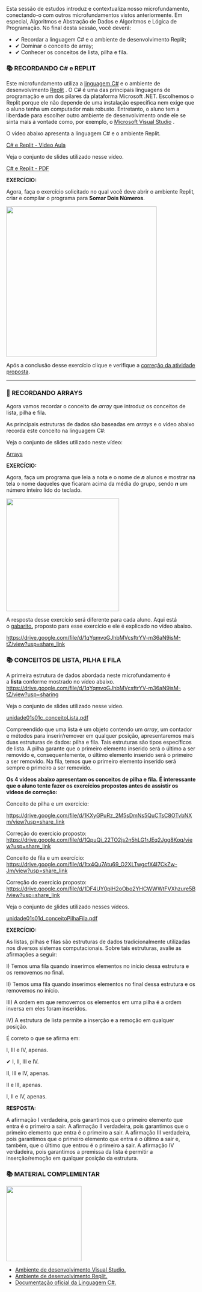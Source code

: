 Esta sessão de estudos introduz e contextualiza nosso microfundamento, conectando-o com outros microfundamentos vistos anteriormente. Em especial, Algoritmos e Abstração de Dados e Algoritmos e Lógica de Programação. No final desta sessão, você deverá:

- ✔ Recordar a linguagem C# e o ambiente de desenvolvimento Replit;
- ✔ Dominar o conceito de array;
- ✔ Conhecer os conceitos de lista, pilha e fila.

<h3>📚 RECORDANDO C# e REPLIT</h3>

Este microfundamento utiliza a [linguagem C#](https://docs.microsoft.com/pt-br/dotnet/csharp) e o ambiente de desenvolvimento [Replit](https://replit.com/) . O C# é uma das principais linguagens de programação e um dos pilares da plataforma Microsoft .NET. Escolhemos o Replit porque ele não depende de uma instalação específica nem exige que o aluno tenha um computador mais robusto. Entretanto, o aluno tem a liberdade para escolher outro ambiente de desenvolvimento onde ele se sinta mais à vontade como, por exemplo, o [Microsoft Visual Studio](https://visualstudio.microsoft.com/pt-br/) .

O vídeo abaixo apresenta a linguagem C# e o ambiente Replit. 


[C# e Replit - Video Aula](https://github.com/ianevictoria/codejourney-ads-pucminas/blob/main/EIXO-2/VIDEO-AULAS/C%20E%20REPLIT.mp4)


Veja o conjunto de slides utilizado nesse vídeo.

[C# e Replit - PDF](https://github.com/ianevictoria/codejourney-ads-pucminas/blob/main/EIXO-2/PDFs/unidade01-C%23-e-Replit.pdf)



**EXERCÍCIO:** 

Agora, faça o exercício solicitado no qual você deve abrir o ambiente Replit, criar e compilar o programa para **Somar Dois Números**.

<img src= "https://media.giphy.com/media/6XX4V0O8a0xdS/giphy.gif" width="400">

Após a conclusão desse exercício clique e verifique a [correção da atividade proposta](https://replit.com/@maxdovalmachado/01SomarDoisNumeros).

---

<h3>💭 RECORDANDO ARRAYS</h3>

Agora vamos recordar o conceito de *array* que introduz os conceitos de lista, pilha e fila.

As principais estruturas de dados são baseadas em *arrays* e o vídeo abaixo recorda este conceito na linguagem C#:

Veja o conjunto de slides utilizado neste vídeo:

[Arrays](https://github.com/ianevictoria/codejourney-ads-pucminas/blob/main/EIXO-2/PDFs/arrays.pdf)

**EXERCÍCIO:**  

Agora, faça um programa que leia a nota e o nome de ***n*** alunos e mostrar na tela o nome daqueles que ficaram acima da média do grupo, sendo ***n*** um número inteiro lido do teclado. 

<img src="https://media.giphy.com/media/v1.Y2lkPTc5MGI3NjExcWdxNjBpcXUwcjM4eDB5MGNoZXE4cWgyeHlnbGViNmdoN3BmdnA5MyZlcD12MV9pbnRlcm5hbF9naWZfYnlfaWQmY3Q9cw/WSBcKoSD7RG3xBRHea/giphy.gif" width="300">

A resposta desse exercício será diferente para cada aluno. Aqui está o [gabarito.](https://replit.com/@maxdovalmachado/Exercicio01Array) proposto para esse exercício e ele é explicado no vídeo abaixo.

https://drive.google.com/file/d/1qYqmvoGJhbMVcsftrYV-m36aN9isM-tZ/view?usp=share_link

<h3>📚 CONCEITOS DE LISTA, PILHA E FILA</h3>

A primeira estrutura de dados abordada neste microfundamento é a **lista** conforme mostrado no vídeo abaixo. 
https://drive.google.com/file/d/1qYqmvoGJhbMVcsftrYV-m36aN9isM-tZ/view?usp=sharing
[](https://drive.google.com/file/d/1qYqmvoGJhbMVcsftrYV-m36aN9isM-tZ/view?usp=sharing)

Veja o conjunto de slides utilizado nesse vídeo.

[unidade01s01c_conceitoLista.pdf](https://s3-us-west-2.amazonaws.com/secure.notion-static.com/5c71423a-b418-497e-8010-977a4f4604f3/unidade01s01c_conceitoLista.pdf)

Compreendido que uma lista é um objeto contendo um *array*, um contador e métodos para inserir/remover em qualquer posição, apresentaremos mais duas estruturas de dados: pilha e fila. Tais estruturas são tipos específicos de lista. A pilha garante que o primeiro elemento inserido será o último a ser removido e, consequentemente, o último elemento inserido será o primeiro a ser removido. Na fila, temos que o primeiro elemento inserido será sempre o primeiro a ser removido.

**Os 4 vídeos abaixo apresentam os conceitos de pilha e fila.** **É interessante que o aluno tente fazer os exercícios propostos antes de assistir os videos de correção:**

Conceito de pilha e um exercicio:

https://drive.google.com/file/d/1KXyGPuRz_2M5sDmNs5QuCTsC8OTvbNXm/view?usp=share_link

Correção do exercicio proposto:
https://drive.google.com/file/d/1QpuQi_22TO2js2n5hLG1rJEq2Jgg8Koq/view?usp=share_link

Conceito de fila e um exercício:
https://drive.google.com/file/d/1tx4Qu7Atu69_O2XLTwgcfX4I7CkZw-Jm/view?usp=share_link

Correção do exercicio proposto:
https://drive.google.com/file/d/1DF4UY0plH2oObo2YHCWWWtFVXhzure5B/view?usp=share_link

Veja o conjunto de [s](https://pucminas.instructure.com/courses/68976/files/6598561?wrap=1)lides utilizado nesses vídeos.

[unidade01s01d_conceitoPilhaFila.pdf](https://s3-us-west-2.amazonaws.com/secure.notion-static.com/7c52df73-449b-48dc-af79-57529a3b5d99/unidade01s01d_conceitoPilhaFila.pdf)

**EXERCÍCIO:** 

As listas, pilhas e filas são estruturas de dados tradicionalmente utilizadas nos diversos sistemas computacionais. Sobre tais estruturas, avalie as afirmações a seguir:

I) Temos uma fila quando inserimos elementos no início dessa estrutura e os removemos no final.

II) Temos uma fila quando inserimos elementos no final dessa estrutura e os removemos no início.

III) A ordem em que removemos os elementos em uma pilha é a ordem inversa em eles foram inseridos.

IV) A estrutura de lista permite a inserção e a remoção em qualquer posição.

É correto o que se afirma em:

I, III e IV, apenas.

✔ I, II, III e IV.

II, III e IV, apenas.

II e III, apenas.

I, II e IV, apenas.

**RESPOSTA:**

A afirmação I verdadeira, pois garantimos que o primeiro elemento que entra é o primeiro a sair. A afirmação II verdadeira, pois garantimos que o primeiro elemento que entra é o primeiro a sair. A afirmação III verdadeira, pois garantimos que o primeiro elemento que entra é o último a sair e, também, que o último que entrou é o primeiro a sair. A afirmação IV verdadeira, pois garantimos a premissa da lista é permitir a inserção/remoção em qualquer posição da estrutura.

<h3>📚 MATERIAL COMPLEMENTAR</h3>
<img src= "https://media.giphy.com/media/v1.Y2lkPTc5MGI3NjExYjRkbnFodTRyeTN4YmxqZjQ4cGs1Mm5vbmZyZjA2dDRxbWducTZ3YSZlcD12MV9pbnRlcm5hbF9naWZfYnlfaWQmY3Q9cw/xhuy5rw9ZrB2jn8VFR/giphy.gif" width="200" >

- [Ambiente de desenvolvimento Visual Studio.](https://visualstudio.microsoft.com/pt-br/%22%3Ehttps://visualstudio.microsoft.com/pt-br/)
- [Ambiente de desenvolvimento Replit.](https://replit.com/)
- [Documentação oficial da Linguagem C#.](https://docs.microsoft.com/pt-br/dotnet/csharp/)

